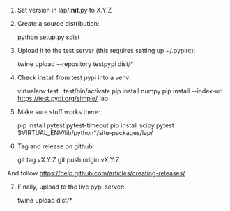 1. Set version in lap/__init__.py to X.Y.Z
2. Create a source distribution:

    python setup.py sdist

3. Upload it to the test server (this requires setting up ~/.pypirc):

    twine upload --repository testpypi dist/*

4. Check install from test pypi into a venv:

    virtualenv test
    . test/bin/activate
    pip install numpy
    pip install --index-url https://test.pypi.org/simple/ lap

5. Make sure stuff works there:

    pip install pytest pytest-timeout
    pip install scipy
    pytest $VIRTUAL_ENV/lib/python*/site-packages/lap/

6. Tag and release on github:

    git tag vX.Y.Z
    git push origin vX.Y.Z

And follow https://help.github.com/articles/creating-releases/

7. Finally, upload to the live pypi server:

    twine upload dist/*
